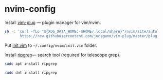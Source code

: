 # nvim-config

Install [vim-plug](https://github.com/junegunn/vim-plug) — plugin manager for vim/nvim.
```bash
sh -c 'curl -fLo "${XDG_DATA_HOME:-$HOME/.local/share}"/nvim/site/autoload/plug.vim --create-dirs \
       https://raw.githubusercontent.com/junegunn/vim-plug/master/plug.vim'
```

Put [init.vim](init.vim) to `~/.config/nvim/init.vim` folder.

Install [ripgrep](https://github.com/BurntSushi/ripgrep)— search tool (required for telescope grep).
```bash
sudo apt install ripgrep
```
```bash
sudo dnf install ripgrep
```
